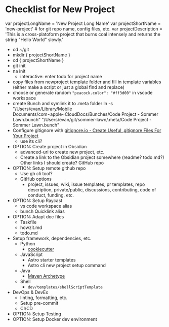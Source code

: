 # Checklist for New Project
var projectLongName = 'New Project Long Name'
var projectShortName = 'new-project' # for git repo name, config files, etc.
var projectDescription = 'This is a cross-platoform project that burns coal intensely and returns the string "Hello World" slowly.'

- cd ~/git
- mkdir { projectShortName }
- cd { projectShortName }
- git init
- na init
  - interactive: enter todo for project name
- copy files from newproject template folder and fill in template variables (either make a script or just a global find and replace)
- choose or generate random `"peacock.color": "#ff3d00"` in vscode workspace
- create Bunch and symlink it to .meta folder
ln -s "/Users/evan/Library/Mobile Documents/com~apple~CloudDocs/Bunches/Code Project - Sommer Lawn.bunch" "/Users/evan/git/sommer-lawn/.meta/Code Project - Sommer Lawn.bunch"
- Configure gitignore with [gitignore.io - Create Useful .gitignore Files For Your Project](https://www.toptal.com/developers/gitignore)
  - use its cli?
- OPTION: Create project in Obsidian
  - advanced-uri to create new project, etc.
  - Create a link to the Obsidian project somewhere (readme? todo.md?) Other links I should create? GitHub repo
- OPTION: Setup remote github repo
  - Use gh cli tool?
  - GitHub options
    - project, issues, wiki, issue templates, pr templates, repo description, private/public, discussions, contributing, code of conduct, funding, etc.
- OPTION: Setup Raycast
  - vs code workspace alias
  - bunch Quicklink alias
- OPTION: Adapt doc files
  - Taskfile
  - howzit.md
  - todo.md
- Setup framework, dependencies, etc.
  - Python
    - [cookiecutter](https://cookiecutter.readthedocs.io/en/stable/README.html)
  - JavaScript
    - Astro starter templates
    - Astro cli new project setup command
  - Java
    - [Maven Archetype](https://maven.apache.org/guides/introduction/introduction-to-archetypes.html)
  - Shell
    - `dev/templates/shellScriptTemplate`
- DevOps & DevEx
  - linting, formatting, etc.
  - Setup pre-commit
  - CI/CD
- OPTION: Setup Testing
- OPTION: Setup Docker dev environment
